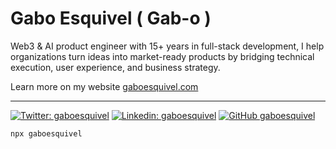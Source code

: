 # Gabo Esquivel ( Gab-o )

Web3 & AI product engineer with 15+ years in full-stack development, I help organizations turn ideas into market-ready products by bridging technical execution, user experience, and business strategy.

Learn more on my website [gaboesquivel.com](https://gaboesquivel.com)

------


[![Twitter: gaboesquivel](https://img.shields.io/twitter/follow/gaboesquivel?style=social)](https://twitter.com/gaboesquivel)
[![Linkedin: gaboesquivel](https://img.shields.io/badge/-gaboesquivel-blue?style=flat-square&logo=Linkedin&logoColor=white&link=https://www.linkedin.com/in/gaboesquivel/)](https://www.linkedin.com/in/gaboesquivel/)
[![GitHub gaboesquivel](https://img.shields.io/github/followers/gaboesquivel?label=follow&style=social)](https://github.com/gaboesquivel)

```bash
npx gaboesquivel
```
